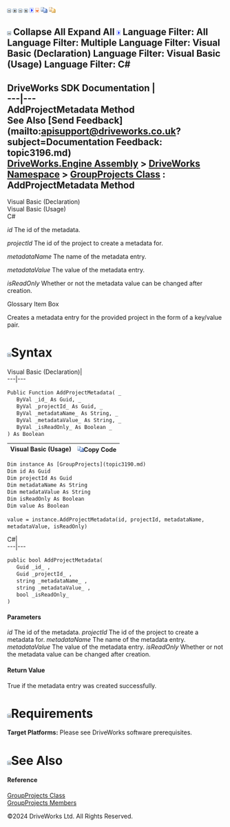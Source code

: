 ![](dotnetimages/collapse.gif) ![](dotnetimages/expand.gif) ![](dotnetimages/collapse.gif) ![](dotnetimages/expand.gif) ![](dotnetimages/drpdown.gif) ![](dotnetimages/drpdown_orange.gif) ![](dotnetimages/copycode.gif) ![](dotnetimages/copycodeHighlight.gif)

![](dotnetimages/collapse.gif) Collapse All Expand All ![](dotnetimages/drpdown.gif) Language Filter: All  Language Filter: Multiple  Language Filter: Visual Basic (Declaration) Language Filter: Visual Basic (Usage) Language Filter: C#  
---  
DriveWorks SDK Documentation  |   
---|---  
AddProjectMetadata Method   
See Also [Send Feedback](mailto:apisupport@driveworks.co.uk?subject=Documentation Feedback: topic3196.md)  
[DriveWorks.Engine Assembly](topic2156.md) > [DriveWorks Namespace](topic2159.md) > [GroupProjects Class](topic3190.md) : AddProjectMetadata Method  
---  
  
Visual Basic (Declaration)    
Visual Basic (Usage)    
C# 

_id_
    The id of the metadata.

_projectId_
    The id of the project to create a metadata for.

_metadataName_
    The name of the metadata entry.

_metadataValue_
    The value of the metadata entry.

_isReadOnly_
    Whether or not the metadata value can be changed after creation.

Glossary Item Box

Creates a metadata entry for the provided project in the form of a key/value pair. 

# ![](dotnetimages/collapse.gif)Syntax

Visual Basic (Declaration)|   
---|---  
      
    
    Public Function AddProjectMetadata( _
       ByVal _id_ As Guid, _
       ByVal _projectId_ As Guid, _
       ByVal _metadataName_ As String, _
       ByVal _metadataValue_ As String, _
       ByVal _isReadOnly_ As Boolean _
    ) As Boolean  
  
Visual Basic (Usage)| ![](dotnetimages/copycode.gif)Copy Code  
---|---  
      
    
    Dim instance As [GroupProjects](topic3190.md)
    Dim id As Guid
    Dim projectId As Guid
    Dim metadataName As String
    Dim metadataValue As String
    Dim isReadOnly As Boolean
    Dim value As Boolean
     
    value = instance.AddProjectMetadata(id, projectId, metadataName, metadataValue, isReadOnly)  
  
C#|   
---|---  
      
    
    public bool AddProjectMetadata( 
       Guid _id_ ,
       Guid _projectId_ ,
       string _metadataName_ ,
       string _metadataValue_ ,
       bool _isReadOnly_
    )  
  
#### Parameters

 _id_
    The id of the metadata.
_projectId_
    The id of the project to create a metadata for.
_metadataName_
    The name of the metadata entry.
_metadataValue_
    The value of the metadata entry.
_isReadOnly_
    Whether or not the metadata value can be changed after creation.

#### Return Value

True if the metadata entry was created successfully.

# ![](dotnetimages/collapse.gif)Requirements

**Target Platforms:** Please see DriveWorks software prerequisites.

# ![](dotnetimages/collapse.gif)See Also

#### Reference

[GroupProjects Class](topic3190.md)   
[GroupProjects Members](topic3191.md)

©2024 DriveWorks Ltd. All Rights Reserved.
